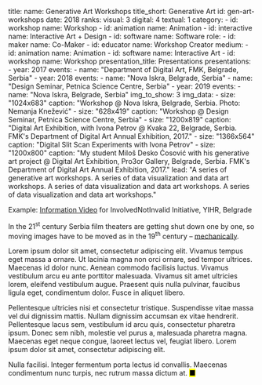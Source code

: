 title: 
    name: Generative Art Workshops
title_short: Generative Art
id: gen-art-workshops
date: 2018
ranks:
    visual: 3
    digital: 4
    textual: 1
category: 
    - id: workshop
      name: Workshop
    - id: animation
      name: Animation
    - id: interactive
      name: Interactive Art + Design
    - id: software
      name: Software
role:
    - id: maker
      name: Co-Maker
    - id: educator
      name: Workshop Creator
medium:
    - id: animation
      name: Animation
    - id: software
      name: Interactive Art
    - id: workshop
      name: Workshop
presentation_title: Presentations
presentations:
    - year: 2017
      events:
        - name: "Department of Digital Art, FMK, Belgrade, Serbia"
    - year: 2018
      events:
        - name: "Nova Iskra, Belgrade, Serbia"
        - name: "Design Seminar, Petnica Science Centre, Serbia"
    - year: 2019
      events:
        - name: "Nova Iskra, Belgrade, Serbia"
img_to_show: 3
img_data:
    - size: "1024x683"
      caption: "Workshop @ Nova Iskra, Belgrade, Serbia. Photo: Nemanja Knežević"
    - size: "628x419"
      caption: "Workshop @ Design Seminar, Petnica Science Centre, Serbia"
    - size: "1200x819"
      caption: "Digital Art Exhibition, with Ivona Petrov @ Kvaka 22, Belgrade, Serbia. FMK's Department of Digital Art Annual Exhibition, 2017."
    - size: "1366x564"
      caption: "Digital Slit Scan Experiments with Ivona Petrov"
    - size: "1200x800"
      caption: "My student Miloš Desko Ćosović with his generative art project @ Digital Art Exhibition, Pro3or Gallery, Belgrade, Serbia. FMK's Department of Digital Art Annual Exhibition, 2017."
lead: "A series of generative art workshops. A series of data visualization and data art workshops. A series of data visualization and data art workshops. A series of data visualization and data art workshops."

Example: <a href='https://www.youtube.com/watch?v=T2PH3liBbpo' target='_blank'>Information Video</a> for InvolvedNotInvalid Initiative, YIHR, Belgrade

In the 21<sup>st</sup> century Serbia film theaters are getting shut down one by one, so moving images have to
be moved as in the 19<sup>th</sup> century – <a href='https://en.wikipedia.org/wiki/Precursors_of_film' target='_blank'>mechanically</a>.

Lorem ipsum dolor sit amet, consectetur adipiscing elit. Vivamus tempus eget massa a ornare. Ut lacinia magna non orci ornare, sed tempor ultrices. Maecenas id dolor nunc. Aenean commodo facilisis luctus. Vivamus vestibulum arcu eu ante porttitor malesuada. Vivamus sit amet ultricies lorem, eleifend vestibulum augue. Praesent quis nulla pulvinar, faucibus ligula eget, condimentum dolor. Fusce in aliquet libero.

Pellentesque ultricies nisi et consectetur tristique. Suspendisse vitae massa vel dui dignissim mattis. Nullam dignissim accumsan ex vitae hendrerit. Pellentesque lacus sem, vestibulum id arcu quis, consectetur pharetra ipsum. Donec sem nibh, molestie vel purus a, malesuada pharetra magna. Maecenas eget neque congue, laoreet lectus vel, feugiat libero. Lorem ipsum dolor sit amet, consectetur adipiscing elit.

Nulla facilisi. Integer fermentum porta lectus id convallis. Maecenas condimentum nunc turpis, nec rutrum massa dictum at. <mark>&#9632;</mark>